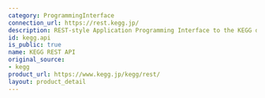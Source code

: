 ```yaml
---
category: ProgrammingInterface
connection_url: https://rest.kegg.jp/
description: REST-style Application Programming Interface to the KEGG database resource
id: kegg.api
is_public: true
name: KEGG REST API
original_source:
- kegg
product_url: https://www.kegg.jp/kegg/rest/
layout: product_detail
---
```

